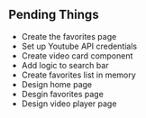 ## Pending Things

- Create the favorites page
- Set up Youtube API credentials
- Create video card component
- Add logic to search bar
- Create favorites list in memory
- Design home page
- Desgin favorites page
- Design video player page
